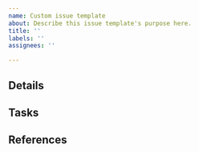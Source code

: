 ```yaml
---
name: Custom issue template
about: Describe this issue template's purpose here.
title: ''
labels: ''
assignees: ''

---
```


## Details

## Tasks

## References

